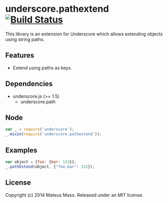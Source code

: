 underscore.pathextend [![Build Status](https://travis-ci.org/mateusmaso/underscore.pathextend.svg?branch=0.1.0)](https://travis-ci.org/mateusmaso/underscore.pathextend)
=====================
This library is an extension for Underscore which allows extending objects using string paths.

## Features

* Extend using paths as keys.

## Dependencies

* underscore.js (>= 1.5)
  * underscore.path

## Node

```javascript
var _ = require('underscore');
_.mixin(require('underscore.pathextend'));
```

## Examples

```javascript
var object = {foo: {bar: 123}};
_.pathExtend(object, {"foo.bar": 312});
```

## License

Copyright (c) 2014 Mateus Maso. Released under an MIT license.
